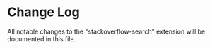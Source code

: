 # Change Log

All notable changes to the "stackoverflow-search" extension will be documented in this file.
